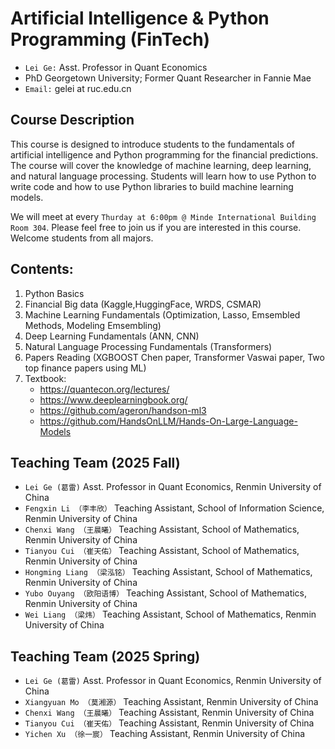 # Artificial Intelligence & Python Programming (FinTech)
- `Lei Ge:` Asst. Professor in Quant Economics
-  PhD Georgetown University; Former Quant Researcher in Fannie Mae
- `Email:` gelei at ruc.edu.cn

## Course Description
This course is designed to introduce students to the fundamentals of artificial intelligence and Python programming for the financial predictions. The course will cover the knowledge of machine learning, deep learning, and natural language processing. Students will learn how to use Python to write code and how to use Python libraries to build machine learning models. 

We will meet at every `Thurday at 6:00pm @ Minde International Building Room 304`. Please feel free to join us if you are interested in this course. Welcome students from all majors.

## Contents:
1. Python Basics 
2. Financial Big data (Kaggle,HuggingFace, WRDS, CSMAR)
3. Machine Learning Fundamentals (Optimization, Lasso, Emsembled Methods, Modeling Emsembling)
4. Deep Learning Fundamentals (ANN, CNN)
5. Natural Language Processing Fundamentals (Transformers)
6. Papers Reading (XGBOOST Chen paper, Transformer Vaswai paper, Two top finance papers using ML)
7. Textbook:
   - https://quantecon.org/lectures/
   - https://www.deeplearningbook.org/
   - https://github.com/ageron/handson-ml3
   - https://github.com/HandsOnLLM/Hands-On-Large-Language-Models



## Teaching Team (2025 Fall)
- `Lei Ge (葛雷)` Asst. Professor in Quant Economics, Renmin University of China
- `Fengxin Li （李丰欣）` Teaching Assistant, School of Information Science, Renmin University of China
- `Chenxi Wang （王晨曦）` Teaching Assistant, School of Mathematics, Renmin University of China
- `Tianyou Cui （崔天佑）` Teaching Assistant, School of Mathematics, Renmin University of China
- `Hongming Liang （梁泓铭）` Teaching Assistant, School of Mathematics, Renmin University of China
- `Yubo Ouyang （欧阳语博）` Teaching Assistant, School of Mathematics, Renmin University of China
- `Wei Liang （梁炜）` Teaching Assistant, School of Mathematics, Renmin University of China



## Teaching Team (2025 Spring)
- `Lei Ge (葛雷)` Asst. Professor in Quant Economics, Renmin University of China
- `Xiangyuan Mo （莫湘源）`  Teaching Assistant, Renmin University of China
- `Chenxi Wang （王晨曦）` Teaching Assistant, Renmin University of China
- `Tianyou Cui （崔天佑）` Teaching Assistant, Renmin University of China
- `Yichen Xu （徐一宸）` Teaching Assistant, Renmin University of China

